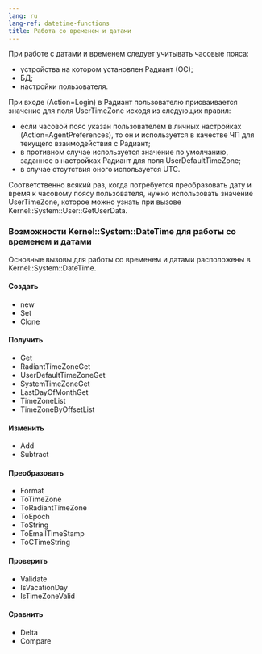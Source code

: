 ```yaml
---
lang: ru
lang-ref: datetime-functions
title: Работа со временем и датами
---
```


При работе с датами и временем следует учитывать часовые пояса:

- устройства на котором установлен Радиант (ОС);
- БД;
- настройки пользователя.

При входе (Action=Login) в Радиант пользователю присваивается значение для поля
UserTimeZone исходя из следующих правил:

- если часовой пояс указан пользователем в личных настройках
  (Action=AgentPreferences), то он и используется в качестве ЧП для текущего
  взаимодействия с Радиант;
- в противном случае используется значение по умолчанию, заданное в настройках
  Радиант для поля UserDefaultTimeZone;
- в случае отсутствия оного используется UTC.

Соответственно всякий раз, когда потребуется преобразовать дату и время к
часовому поясу пользователя, нужно использовать значение UserTimeZone, которое
можно узнать при вызове Kernel::System::User::GetUserData.

### Возможности Kernel::System::DateTime для работы со временем и датами

Основные вызовы для работы со временем и датами расположены в
Kernel::System::DateTime.

#### Создать

- new
- Set
- Clone

#### Получить

- Get
- RadiantTimeZoneGet
- UserDefaultTimeZoneGet
- SystemTimeZoneGet
- LastDayOfMonthGet
- TimeZoneList
- TimeZoneByOffsetList

#### Изменить

- Add
- Subtract

#### Преобразовать

- Format
- ToTimeZone
- ToRadiantTimeZone
- ToEpoch
- ToString
- ToEmailTimeStamp
- ToСTimeString

#### Проверить

- Validate
- IsVacationDay
- IsTimeZoneValid

#### Сравнить

- Delta
- Compare
